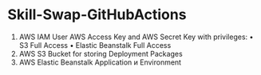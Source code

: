 # Skill-Swap-GitHubActions

1. AWS IAM User AWS Access Key and AWS Secret Key with privileges:
   • S3 Full Access
   • Elastic Beanstalk Full Access
2. AWS S3 Bucket for storing Deployment Packages
3. AWS Elastic Beanstalk Application и Environment
